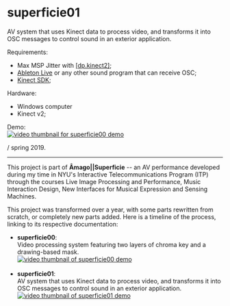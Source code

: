 <h1>superficie01</h1>

<p>AV system that uses Kinect data to process video, and transforms it into OSC messages to control sound in an exterior application.</p>
<p>Requirements:
  <ul>
    <li>Max MSP Jitter with <a href ="https://hidale.com/shop/dp-kinect2/">[dp.kinect2]</a>;</li>
    <li><a href="https://www.ableton.com/">Ableton Live</a> or any other sound program that can receive OSC;</li>
    <li><a href="https://www.microsoft.com/en-us/download/details.aspx?id=44561">Kinect SDK</a>;</li>
  </ul>
</p>
<p>Hardware:
  <ul>
    <li>Windows computer</li>
    <li>Kinect v2;</li>
  </ul>
</p>
<p>Demo:<br>
  <a href="https://youtu.be/AybdiwCJn-w"><img src="https://i.ytimg.com/vi/AybdiwCJn-w/hqdefault.jpg?sqp=-oaymwEZCPYBEIoBSFXyq4qpAwsIARUAAIhCGAFwAQ==&rs=AOn4CLAaggMRFF9qfVFZey-7whisZAc3ZA" alt="video thumbnail for superficie00 demo"></a>
<p>/ spring 2019.</p>
<hr/>
<p>This project is part of <b>Âmago||Superficie</b> -- an AV performance developed during my time in NYU's Interactive Telecommunications Program (ITP) through the courses Live Image Processing and Performance, Music Interaction Design, New Interfaces for Musical Expression and Sensing Machines.</p>
<p>This project was transformed over a year, with some parts rewritten from scratch, or completely new parts added. Here is a timeline of the process, linking to its respective documentation:</p>
<ul>
  <li><b>superficie00</b>:<br>Video processing system featuring two layers of chroma key and a drawing-based mask.<br>
  <a href="https://youtu.be/_dF8P_29jfk"><img src="https://i9.ytimg.com/vi/_dF8P_29jfk/mq3.jpg?sqp=CL6i2_UF&rs=AOn4CLCYVLytDfO_v1YHPUk_hi4LIk-gZw" alt="video thumbnail of superficie00 demo"></a>
  </li><br>
  <li><b>superficie01</b>:<br>AV system that uses Kinect data to process video, and transforms it into OSC messages to control sound in an exterior application.<br>
  <a href="https://youtu.be/AybdiwCJn-w"><img src="https://i.ytimg.com/vi/AybdiwCJn-w/hqdefault.jpg?sqp=-oaymwEZCPYBEIoBSFXyq4qpAwsIARUAAIhCGAFwAQ==&rs=AOn4CLAaggMRFF9qfVFZey-7whisZAc3ZA" alt="video thumbnail of superficie01 demo"></a>
  </li>
</ul>
